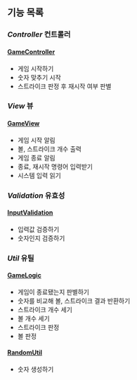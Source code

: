 ## 기능 목록

### ___Controller___ 컨트롤러
#### [GameController](https://github.com/ghchoi0427/java-baseball/blob/ghchoi0427/src/main/java/baseball/controller/GameController.java)
 - 게임 시작하기
 - 숫자 맞추기 시작
 - 스트라이크 판정 후 재시작 여부 판별

### ___View___ 뷰
#### [GameView](https://github.com/ghchoi0427/java-baseball/blob/ghchoi0427/src/main/java/baseball/view/GameView.java)
- 게임 시작 알림
- 볼, 스트라이크 개수 출력
- 게임 종료 알림
- 종료, 재시작 명령어 입력받기
- 시스템 입력 읽기

### ___Validation___ 유효성
#### [InputValidation](https://github.com/ghchoi0427/java-baseball/blob/ghchoi0427/src/main/java/baseball/validation/InputValidation.java)
- 입력값 검증하기
- 숫자인지 검증하기

### ___Util___ 유틸
#### [GameLogic](https://github.com/ghchoi0427/java-baseball/blob/ghchoi0427/src/main/java/baseball/util/GameLogic.java)
- 게임이 종료됐는지 판별하기
- 숫자를 비교해 볼, 스트라이크 결과 반환하기
- 스트라이크 개수 세기
- 볼 개수 세기
- 스트라이크 판정
- 볼 판정
#### [RandomUtil](https://github.com/ghchoi0427/java-baseball/blob/ghchoi0427/src/main/java/baseball/util/RandomUtil.java)
- 숫자 생성하기